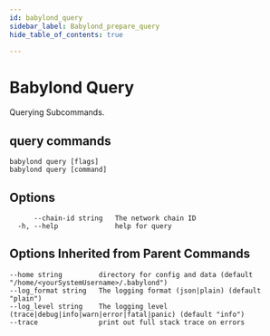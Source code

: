 ```yaml
---
id: babylond_query
sidebar_label: Babylond_prepare_query
hide_table_of_contents: true

---
```


# Babylond Query
Querying Subcommands.
## query commands
```
babylond query [flags]
babylond query [command]
```
## Options
```
      --chain-id string   The network chain ID
  -h, --help              help for query
```
## Options Inherited from Parent Commands
```
--home string         directory for config and data (default "/home/<yourSystemUsername>/.babylond")
--log_format string   The logging format (json|plain) (default "plain")
--log_level string    The logging level (trace|debug|info|warn|error|fatal|panic) (default "info")
--trace               print out full stack trace on errors
```